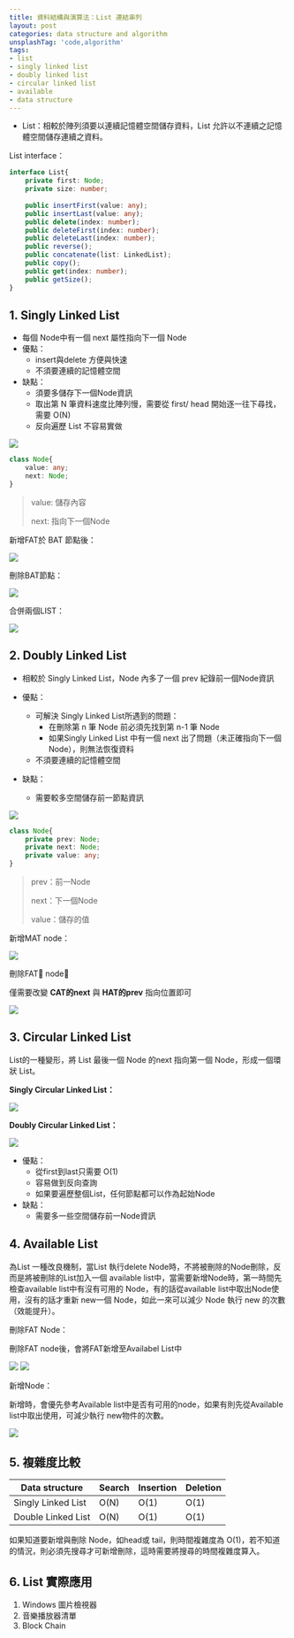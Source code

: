 ```yaml
---
title: 資料結構與演算法：List 連結串列
layout: post
categories: data structure and algorithm
unsplashTag: 'code,algorithm'
tags:
- list
- singly linked list
- doubly linked list
- circular linked list
- available
- data structure
---
```


* List：相較於陣列須要以連續記憶體空間儲存資料，List 允許以不連續之記憶體空間儲存連續之資料。

<!--more-->

List  interface：

```typescript
interface List{
    private first: Node;
	private size: number;
    
    public insertFirst(value: any);
    public insertLast(value: any);
    public delete(index: number);
    public deleteFirst(index: number);
    public deleteLast(index: number);
	public reverse();
    public concatenate(list: LinkedList);
    public copy();
    public get(index: number);
    public getSize();
}
```

## 1. Singly Linked List

* 每個 Node中有一個 next 屬性指向下一個 Node
* 優點：
  * insert與delete 方便與快速
  * 不須要連續的記憶體空間
* 缺點：
  * 須要多儲存下一個Node資訊
  * 取出第 N 筆資料速度比陣列慢，需要從 first/ head 開始逐一往下尋找，需要 O(N)
  * 反向遍歷 List 不容易實做

<img  class="img-fluid" src="https://i.imgur.com/koYluJI.png">

```typescript
class Node{
	value: any;
    next: Node;
}
```

> value: 儲存內容
>
> next: 指向下一個Node

新增FAT於 BAT 節點後：

<img  class="img-fluid" src="https://i.imgur.com/P7NoBeK.png" />

刪除BAT節點：

<img  class="img-fluid" src="https://i.imgur.com/SMUnCPN.png"/>

合併兩個LIST：

<img  class="img-fluid" src="https://i.imgur.com/iQljDaS.png"/>



## 2. Doubly Linked List

* 相較於 Singly Linked List，Node 內多了一個 prev 紀錄前一個Node資訊

* 優點：
  * 可解決 Singly Linked List所遇到的問題：
    * 在刪除第 n 筆 Node 前必須先找到第 n-1 筆 Node
    * 如果Singly Linked List 中有一個 next 出了問題（未正確指向下一個Node），則無法恢復資料
  * 不須要連續的記憶體空間
* 缺點：
  * 需要較多空間儲存前一節點資訊

<img  class="img-fluid" src="https://i.imgur.com/XPbAGn2.png"/>

```typescript
class Node{
    private prev: Node;
    private next: Node;
    private value: any;
}
```

> prev：前一Node
>
> next：下一個Node
>
> value：儲存的值

新增MAT node：

<img  class="img-fluid" src="https://i.imgur.com/kb0t5kD.png"/>

刪除FAT node：

僅需要改變 **CAT的next** 與 **HAT的prev** 指向位置即可

<img  class="img-fluid" src="https://i.imgur.com/T3IOFbJ.png"/>

## 3. Circular Linked List

List的一種變形，將 List 最後一個 Node 的next 指向第一個 Node，形成一個環狀 List。

**Singly Circular Linked List：**

<img  class="img-fluid" src="https://i.imgur.com/tnnFZUe.png"/>

**Doubly Circular Linked List：**

<img  class="img-fluid" src="https://i.imgur.com/N5fUXxg.png"/>   

- 優點：
  - 從first到last只需要 O(1) 
  - 容易做到反向查詢
  - 如果要遍歷整個List，任何節點都可以作為起始Node
- 缺點：
  - 需要多一些空間儲存前一Node資訊

## 4. Available List

為List 一種改良機制，當List 執行delete Node時，不將被刪除的Node刪除，反而是將被刪除的List加入一個 available list中，當需要新增Node時，第一時間先檢查available list中有沒有可用的 Node，有的話從available list中取出Node使用，沒有的話才重新 new一個 Node，如此一來可以減少 Node 執行 new 的次數（效能提升）。

刪除FAT Node：

刪除FAT node後，會將FAT新增至Availabel List中

<img  class="img-fluid" src="https://i.imgur.com/45QMJOg.png"/>

<img  class="img-fluid" src="https://i.imgur.com/OB8ABl6.png"/>

新增Node：

新增時，會優先參考Available list中是否有可用的node，如果有則先從Available list中取出使用，可減少執行 new物件的次數。

<img  class="img-fluid" src="https://i.imgur.com/m3qVrVa.png"/>

## 5. 複雜度比較

| Data structure     | Search | Insertion | Deletion |
| ---------------    | ------ | --------- | -------- |
| Singly Linked List | O(N)   | O(1)      | O(1)     |
| Double Linked List | O(N)   | O(1)      | O(1)     |

如果知道要新增與刪除 Node，如head或 tail，則時間複雜度為 O(1)，若不知道的情況，則必須先搜尋才可新增刪除，這時需要將搜尋的時間複雜度算入。

## 6. List 實際應用

1. Windows 圖片檢視器
2. 音樂播放器清單
3. Block Chain

